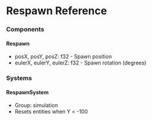 # Respawn Reference

### Components

#### Respawn
- posX, posY, posZ: f32 - Spawn position
- eulerX, eulerY, eulerZ: f32 - Spawn rotation (degrees)

### Systems

#### RespawnSystem
- Group: simulation
- Resets entities when Y < -100